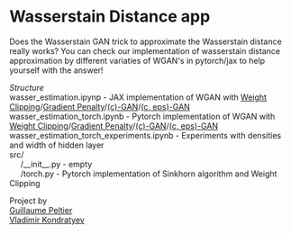 # Wasserstain Distance app
Does the Wasserstain GAN trick to approximate the Wasserstain distance really works?
You can check our implementation of wasserstain distance approximation by different variaties of WGAN's in pytorch/jax to help yourself with the answer!

_Structure_  
wasser_estimation.ipynp - JAX implementation of WGAN with [Weight Clipping](https://arxiv.org/pdf/1701.07875.pdf)/[Gradient Penalty](https://arxiv.org/pdf/1704.00028.pdf)/[(c)-GAN](https://arxiv.org/pdf/1902.03642.pdf)/[(c, eps)-GAN](https://arxiv.org/pdf/1902.03642.pdf)  
wasser_estimation_torch.ipynb  - Pytorch implementation of WGAN with [Weight Clipping](https://arxiv.org/pdf/1701.07875.pdf)/[Gradient Penalty](https://arxiv.org/pdf/1704.00028.pdf)/[(c)-GAN](https://arxiv.org/pdf/1902.03642.pdf)/[(c, eps)-GAN](https://arxiv.org/pdf/1902.03642.pdf)  
wasser_estimation_torch_experiments.ipynb  - Experiments with densities and width of hidden layer  
src/  
&nbsp;&nbsp;&nbsp;&nbsp; /\_\_init\_\_.py - empty  
&nbsp;&nbsp;&nbsp;&nbsp; /torch.py - Pytorch implementation of Sinkhorn algorithm and Weight Clipping


Project by  
[Guillaume Peltier](https://github.com/g-peltier)  
[Vladimir Kondratyev](https://github.com/VldKnd)